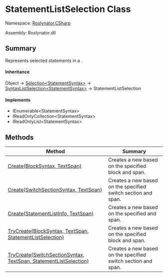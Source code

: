 # StatementListSelection Class

Namespace: [Roslynator.CSharp](../README.md)

Assembly: Roslynator\.dll

## Summary

Represents selected statements in a \.

#### Inheritance

Object &#x2192; [Selection\<StatementSyntax>](../../Selection-1/README.md) &#x2192; [SyntaxListSelection\<StatementSyntax>](../../SyntaxListSelection-1/README.md) &#x2192; StatementListSelection

#### Implements

* IEnumerable\<StatementSyntax>
* IReadOnlyCollection\<StatementSyntax>
* IReadOnlyList\<StatementSyntax>

## Methods

| Method| Summary|
| --- | --- |
| [Create(BlockSyntax, TextSpan)](Create/README.md) | Creates a new  based on the specified block and span\. |
| [Create(SwitchSectionSyntax, TextSpan)](Create/README.md) | Creates a new  based on the specified switch section and span\. |
| [Create(StatementListInfo, TextSpan)](Create/README.md) | Creates a new  based on the specified  and span\. |
| [TryCreate(BlockSyntax, TextSpan, StatementListSelection)](TryCreate/README.md) | Creates a new  based on the specified block and span\. |
| [TryCreate(SwitchSectionSyntax, TextSpan, StatementListSelection)](TryCreate/README.md) | Creates a new  based on the specified switch section and span\. |


